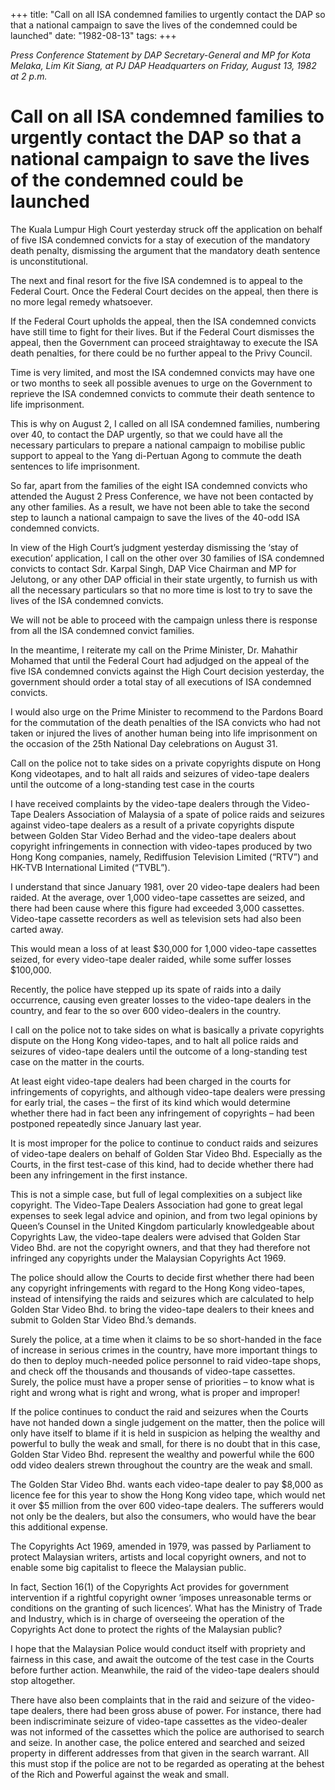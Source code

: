 +++ 
title: "Call on all ISA condemned families to urgently contact the DAP so that a national campaign to save the lives of the condemned could be launched"
date: "1982-08-13"
tags:
+++

_Press Conference Statement by DAP Secretary-General and MP for Kota Melaka, Lim Kit Siang, at PJ DAP Headquarters on Friday, August 13, 1982 at 2 p.m._

# Call on all ISA condemned families to urgently contact the DAP so that a national campaign to save the lives of the condemned could be launched

The Kuala Lumpur High Court yesterday struck off the application on behalf of five ISA condemned convicts for a stay of execution of the mandatory death penalty, dismissing the argument that the mandatory death sentence is unconstitutional. </u>

The next and final resort for the five ISA condemned is to appeal to the Federal Court. Once the Federal Court decides on the appeal, then there is no more legal remedy whatsoever. 

If the Federal Court upholds the appeal, then the ISA condemned convicts have still time to fight for their lives. But if the Federal Court dismisses the appeal, then the Government can proceed straightaway to execute the ISA death penalties, for there could be no further appeal to the Privy Council. 

Time is very limited, and most the ISA condemned convicts may have one or two months to seek all possible avenues to urge on the Government to reprieve the ISA condemned convicts to commute their death sentence to life imprisonment. 

This is why on August 2, I called on all ISA condemned families, numbering over 40, to contact the DAP urgently, so that we could have all the necessary particulars to prepare a national campaign to mobilise public support to appeal to the Yang di-Pertuan Agong to commute the death sentences to life imprisonment. 

So far, apart from the families of the eight ISA condemned convicts who attended the August 2 Press Conference, we have not been contacted by any other families. As a result, we have not been able to take the second step to launch a national campaign to save the lives of the 40-odd ISA condemned convicts.

In view of the High Court’s judgment yesterday dismissing the ‘stay of execution’ application, I call on the other over 30 families of ISA condemned convicts to contact Sdr. Karpal Singh, DAP Vice Chairman and MP for Jelutong, or any other DAP official in their state urgently, to furnish us with all the necessary particulars so that no more time is lost to try to save the lives of the ISA condemned convicts. 

We will not be able to proceed with the campaign unless there is response from all the ISA condemned convict families.

In the meantime, I reiterate my call on the Prime Minister, Dr. Mahathir Mohamed that until the Federal Court had adjudged on the appeal of the five ISA condemned convicts against the High Court decision yesterday, the government should order a total stay of all executions of ISA condemned convicts. 

I would also urge on the Prime Minister to recommend to the Pardons Board for the commutation of the death penalties of the ISA convicts who had not taken or injured the lives of another human being into life imprisonment on the occasion of the 25th National Day celebrations on August 31.

Call on the police not to take sides on a private copyrights dispute on Hong Kong videotapes, and to halt all raids and seizures of video-tape dealers until the outcome of a long-standing test case in the courts

I have received complaints by the video-tape dealers through the Video-Tape Dealers Association of Malaysia of a spate of police raids and seizures against video-tape dealers as a result of a private copyrights dispute between Golden Star Video Berhad and the video-tape dealers about copyright infringements in connection with video-tapes produced by two Hong Kong companies, namely, Rediffusion Television Limited (“RTV”) and HK-TVB International Limited (“TVBL”).

I understand that since January 1981, over 20 video-tape dealers had been raided. At the average, over 1,000 video-tape cassettes are seized, and there had been cause where this figure had exceeded 3,000 cassettes. Video-tape cassette recorders as well as television sets had also been carted away. 

This would mean a loss of at least $30,000 for 1,000 video-tape cassettes seized, for every video-tape dealer raided, while some suffer losses $100,000.

Recently, the police have stepped up its spate of raids into a daily occurrence, causing even greater losses to the video-tape dealers in the country, and fear to the so over 600 video-dealers in the country.

I call on the police not to take sides on what is basically a private copyrights dispute on the Hong Kong video-tapes, and to halt all police raids and seizures of video-tape dealers until the outcome of a long-standing test case on the matter in the courts. 

At least eight video-tape dealers had been charged in the courts for infringements of copyrights, and although video-tape dealers were pressing for early trial, the cases – the first of its kind which would determine whether there had in fact been any infringement of copyrights – had been postponed repeatedly since January last year. 

It is most improper for the police to continue to conduct raids and seizures of video-tape dealers on behalf of Golden Star Video Bhd. Especially as the Courts, in the first test-case of this kind, had to decide whether there had been any infringement in the first instance. 

This is not a simple case, but full of legal complexities on a subject like copyright. The Video-Tape Dealers Association had gone to great legal expenses to seek legal advice and opinion, and from two legal opinions by Queen’s Counsel in the United Kingdom particularly knowledgeable about Copyrights Law, the video-tape dealers were advised that Golden Star Video Bhd. are not the copyright owners, and that they had therefore not infringed any copyrights under the Malaysian Copyrights Act 1969.

The police should allow the Courts to decide first whether there had been any copyright infringements with regard to the Hong Kong video-tapes, instead of intensifying the raids and seizures which are calculated to help Golden Star Video Bhd. to bring the video-tape dealers to their knees and submit to Golden Star Video Bhd.’s demands. 

Surely the police, at a time when it claims to be so short-handed in the face of increase in serious crimes in the country, have more important things to do then to deploy much-needed police personnel to raid video-tape shops, and check off the thousands and thousands of video-tape cassettes. Surely, the police must have a proper sense of priorities – to know what is right and wrong what is right and wrong, what is proper and improper!

If the police continues to conduct the raid and seizures when the Courts have not handed down a single judgement on the matter, then the police will only have itself to blame if it is held in suspicion as helping the wealthy and powerful to bully the weak and small, for there is no doubt that in this case, Golden Star Video Bhd. represent the wealthy and powerful while the 600 odd video dealers strewn throughout the country are the weak and small. 

The Golden Star Video Bhd. wants each video-tape dealer to pay $8,000 as licence fee for this year to show the Hong Kong video tape, which would net it over $5 million from the over 600 video-tape dealers. The sufferers would not only be the dealers, but also the consumers, who would have the bear this additional expense. 

The Copyrights Act 1969, amended in 1979, was passed by Parliament to protect Malaysian writers, artists and local copyright owners, and not to enable some big capitalist to fleece the Malaysian public.

In fact, Section 16(1) of the Copyrights Act provides for government intervention if a rightful copyright owner ‘imposes unreasonable terms or conditions on the granting of such licences’. What has the Ministry of Trade and Industry, which is in charge of overseeing the operation of the Copyrights Act done to protect the rights of the Malaysian public?

I hope that the Malaysian Police would conduct itself with propriety and fairness in this case, and await the outcome of the test case in the Courts before further action. Meanwhile, the raid of the video-tape dealers should stop altogether. 

There have also been complaints that in the raid and seizure of the video-tape dealers, there had been gross abuse of power. For instance, there had been indiscriminate seizure of video-tape cassettes as the video-dealer was not informed of the cassettes which the police are authorised to search and seize. In another case, the police entered and searched and seized property in different addresses from that given in the search warrant. All this must stop if the police are not to be regarded as operating at the behest of the Rich and Powerful against the weak and small. 
 
